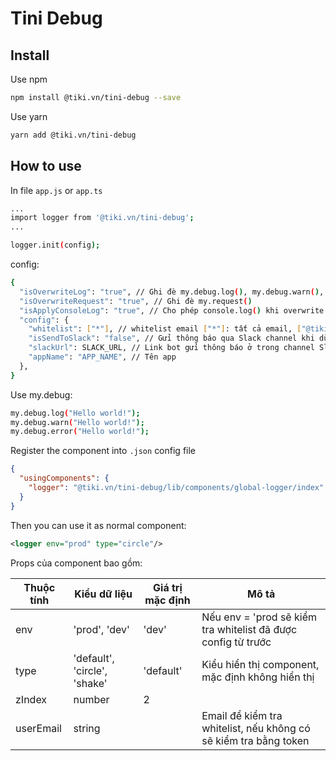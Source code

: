 # Tini Debug

## Install

Use npm

```bash
npm install @tiki.vn/tini-debug --save
```

Use yarn

```bash
yarn add @tiki.vn/tini-debug
```

## How to use

In file `app.js` or `app.ts`

```bash
...
import logger from '@tiki.vn/tini-debug';
...

logger.init(config);
```

config:

```bash
{
  "isOverwriteLog": "true", // Ghi đè my.debug.log(), my.debug.warn(), my.debug.error()
  "isOverwriteRequest": "true", // Ghi đè my.request()
  "isApplyConsoleLog": "true", // Cho phép console.log() khi overwrite lại my.debug
  "config": { 
    "whitelist": ["*"], // whitelist email ["*"]: tất cả email, ["@tiki.vn"]: email có domain @tiki.vn, ["abc@tiki.vn"]: kiểm tra email
    "isSendToSlack": "false", // Gửi thông báo qua Slack channel khi dùng log error
    "slackUrl": SLACK_URL, // Link bot gửi thông báo ở trong channel Slack
    "appName": "APP_NAME", // Tên app 
  },
}
```

Use my.debug:

```bash
my.debug.log("Hello world!");
my.debug.warn("Hello world!");
my.debug.error("Hello world!");
```

Register the component into `.json` config file

```json
{
  "usingComponents": {
    "logger": "@tiki.vn/tini-debug/lib/components/global-logger/index"
  }
}
```

Then you can use it as normal component:

```xml
<logger env="prod" type="circle"/>
```

Props của component bao gồm:

| Thuộc tính  | Kiểu dữ liệu  | Giá trị mặc định | Mô tả  |
| ------------- | ------------- | ------------- | ------------- |
| env | 'prod', 'dev' | 'dev' | Nếu env = 'prod sẽ kiểm tra whitelist đã được config từ trước |
| type | 'default', 'circle', 'shake' | 'default' | Kiểu hiển thị component, mặc định không hiển thị |
| zIndex | number | 2 | |
| userEmail | string | | Email để kiểm tra whitelist, nếu không có sẽ kiểm tra bằng token |
